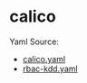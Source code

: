 # calico

Yaml Source:

- [calico.yaml](https://docs.projectcalico.org/v3.2/getting-started/kubernetes/installation/hosted/kubernetes-datastore/calico-networking/1.7/calico.yaml)
- [rbac-kdd.yaml](https://docs.projectcalico.org/v3.2/getting-started/kubernetes/installation/hosted/rbac-kdd.yaml)
